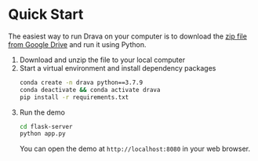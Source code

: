 # Quick Start

The easiest way to run Drava on your computer is to download the [zip file from Google Drive](https://drive.google.com/file/d/10I4cf2TMXX76f33UEz6GTI9te9UQKcHR/view?usp=sharing) and run it using Python.

1. Download and unzip the file to your local computer
1. Start a virtual environment and install dependency packages
   ```bash
   conda create -n drava python==3.7.9
   conda deactivate && conda activate drava
   pip install -r requirements.txt
   ```
1. Run the demo
   ```bash
   cd flask-server
   python app.py
   ```
    You can open the demo at `http://localhost:8080` in your web browser.

